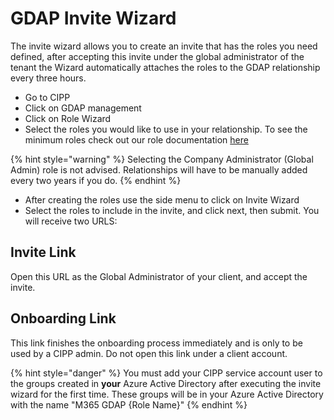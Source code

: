 # GDAP Invite Wizard

The invite wizard allows you to create an invite that has the roles you need defined, after accepting this invite under the global administrator of the tenant the Wizard automatically attaches the roles to the GDAP relationship every three hours.&#x20;

* Go to CIPP
* Click on GDAP management
* Click on Role Wizard
* Select the roles you would like to use in your relationship. To see the minimum roles check out our role documentation [here](https://docs.cipp.app/setup/gdap/recommended-roles)

{% hint style="warning" %}
Selecting the Company Administrator (Global Admin) role is not advised. Relationships will have to be manually added every two years if you do.
{% endhint %}

* After creating the roles use the side menu to click on Invite Wizard
* Select the roles to include in the invite, and click next, then submit. You will receive two URLS:

## Invite Link

Open this URL as the Global Administrator of your client, and accept the invite.

## Onboarding Link

This link finishes the onboarding process immediately and is only to be used by a CIPP admin. Do not open this link under a client account.

{% hint style="danger" %}
You must add your CIPP service account user to the groups created in **your** Azure Active Directory after executing the invite wizard for the first time. These groups will be in your Azure Active Directory with the name "M365 GDAP {Role Name}"
{% endhint %}
